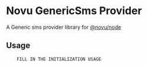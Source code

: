 # Novu GenericSms Provider

A Generic sms provider library for [@novu/node](https://github.com/novuhq/novu)

## Usage

```javascript
    FILL IN THE INITIALIZATION USAGE
```
